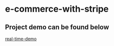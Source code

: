 # e-commerce-with-stripe

## Project demo can be found below
[real-time-demo](https://ecommerce-hasan-ciftci.netlify.app)
